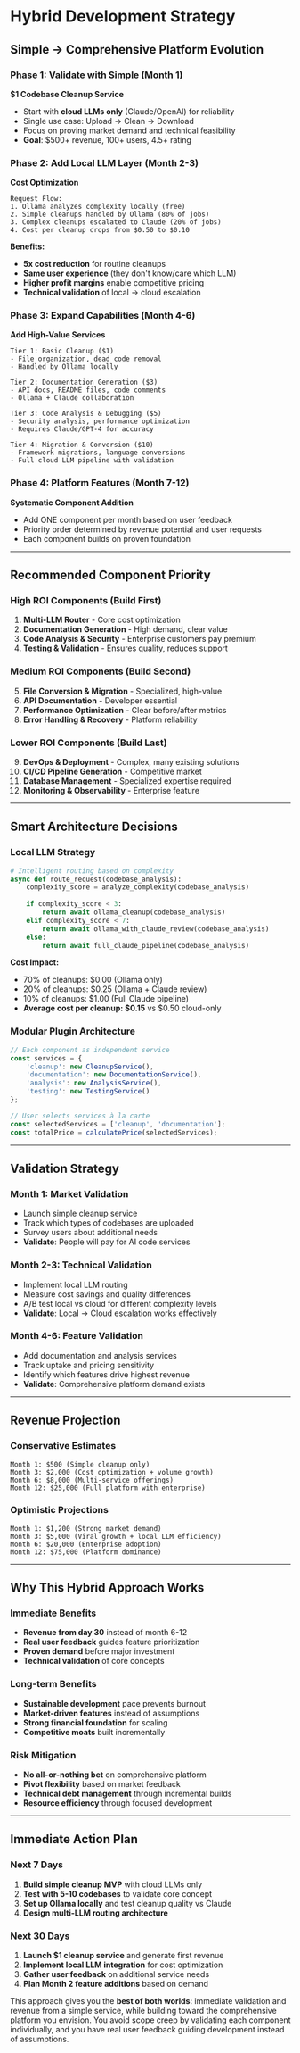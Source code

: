 # **Hybrid Development Strategy**
## **Simple → Comprehensive Platform Evolution**

### **Phase 1: Validate with Simple (Month 1)**
**$1 Codebase Cleanup Service**
- Start with **cloud LLMs only** (Claude/OpenAI) for reliability
- Single use case: Upload → Clean → Download
- Focus on proving market demand and technical feasibility
- **Goal**: $500+ revenue, 100+ users, 4.5+ rating

### **Phase 2: Add Local LLM Layer (Month 2-3)**
**Cost Optimization**
```
Request Flow:
1. Ollama analyzes complexity locally (free)
2. Simple cleanups handled by Ollama (80% of jobs)
3. Complex cleanups escalated to Claude (20% of jobs)
4. Cost per cleanup drops from $0.50 to $0.10
```

**Benefits:**
- **5x cost reduction** for routine cleanups
- **Same user experience** (they don't know/care which LLM)
- **Higher profit margins** enable competitive pricing
- **Technical validation** of local → cloud escalation

### **Phase 3: Expand Capabilities (Month 4-6)**
**Add High-Value Services**
```
Tier 1: Basic Cleanup ($1)
- File organization, dead code removal
- Handled by Ollama locally

Tier 2: Documentation Generation ($3)
- API docs, README files, code comments
- Ollama + Claude collaboration

Tier 3: Code Analysis & Debugging ($5)
- Security analysis, performance optimization
- Requires Claude/GPT-4 for accuracy

Tier 4: Migration & Conversion ($10)
- Framework migrations, language conversions
- Full cloud LLM pipeline with validation
```

### **Phase 4: Platform Features (Month 7-12)**
**Systematic Component Addition**
- Add ONE component per month based on user feedback
- Priority order determined by revenue potential and user requests
- Each component builds on proven foundation

---

## **Recommended Component Priority**

### **High ROI Components (Build First)**
1. **Multi-LLM Router** - Core cost optimization
2. **Documentation Generation** - High demand, clear value
3. **Code Analysis & Security** - Enterprise customers pay premium
4. **Testing & Validation** - Ensures quality, reduces support

### **Medium ROI Components (Build Second)**
5. **File Conversion & Migration** - Specialized, high-value
6. **API Documentation** - Developer essential
7. **Performance Optimization** - Clear before/after metrics
8. **Error Handling & Recovery** - Platform reliability

### **Lower ROI Components (Build Last)**
9. **DevOps & Deployment** - Complex, many existing solutions
10. **CI/CD Pipeline Generation** - Competitive market
11. **Database Management** - Specialized expertise required
12. **Monitoring & Observability** - Enterprise feature

---

## **Smart Architecture Decisions**

### **Local LLM Strategy**
```python
# Intelligent routing based on complexity
async def route_request(codebase_analysis):
    complexity_score = analyze_complexity(codebase_analysis)
    
    if complexity_score < 3:
        return await ollama_cleanup(codebase_analysis)
    elif complexity_score < 7:
        return await ollama_with_claude_review(codebase_analysis)
    else:
        return await full_claude_pipeline(codebase_analysis)
```

**Cost Impact:**
- 70% of cleanups: $0.00 (Ollama only)
- 20% of cleanups: $0.25 (Ollama + Claude review)
- 10% of cleanups: $1.00 (Full Claude pipeline)
- **Average cost per cleanup: $0.15** vs $0.50 cloud-only

### **Modular Plugin Architecture**
```javascript
// Each component as independent service
const services = {
    'cleanup': new CleanupService(),
    'documentation': new DocumentationService(),
    'analysis': new AnalysisService(),
    'testing': new TestingService()
};

// User selects services à la carte
const selectedServices = ['cleanup', 'documentation'];
const totalPrice = calculatePrice(selectedServices);
```

---

## **Validation Strategy**

### **Month 1: Market Validation**
- Launch simple cleanup service
- Track which types of codebases are uploaded
- Survey users about additional needs
- **Validate**: People will pay for AI code services

### **Month 2-3: Technical Validation**
- Implement local LLM routing
- Measure cost savings and quality differences
- A/B test local vs cloud for different complexity levels
- **Validate**: Local → Cloud escalation works effectively

### **Month 4-6: Feature Validation**
- Add documentation and analysis services
- Track uptake and pricing sensitivity
- Identify which features drive highest revenue
- **Validate**: Comprehensive platform demand exists

---

## **Revenue Projection**

### **Conservative Estimates**
```
Month 1: $500 (Simple cleanup only)
Month 3: $2,000 (Cost optimization + volume growth)
Month 6: $8,000 (Multi-service offerings)
Month 12: $25,000 (Full platform with enterprise)
```

### **Optimistic Projections**
```
Month 1: $1,200 (Strong market demand)
Month 3: $5,000 (Viral growth + local LLM efficiency)
Month 6: $20,000 (Enterprise adoption)
Month 12: $75,000 (Platform dominance)
```

---

## **Why This Hybrid Approach Works**

### **Immediate Benefits**
- **Revenue from day 30** instead of month 6-12
- **Real user feedback** guides feature prioritization
- **Proven demand** before major investment
- **Technical validation** of core concepts

### **Long-term Benefits**
- **Sustainable development** pace prevents burnout
- **Market-driven features** instead of assumptions
- **Strong financial foundation** for scaling
- **Competitive moats** built incrementally

### **Risk Mitigation**
- **No all-or-nothing bet** on comprehensive platform
- **Pivot flexibility** based on market feedback
- **Technical debt management** through incremental builds
- **Resource efficiency** through focused development

---

## **Immediate Action Plan**

### **Next 7 Days**
1. **Build simple cleanup MVP** with cloud LLMs only
2. **Test with 5-10 codebases** to validate core concept
3. **Set up Ollama locally** and test cleanup quality vs Claude
4. **Design multi-LLM routing architecture**

### **Next 30 Days**
1. **Launch $1 cleanup service** and generate first revenue
2. **Implement local LLM integration** for cost optimization
3. **Gather user feedback** on additional service needs
4. **Plan Month 2 feature additions** based on demand

This approach gives you the **best of both worlds**: immediate validation and revenue from a simple service, while building toward the comprehensive platform you envision. You avoid scope creep by validating each component individually, and you have real user feedback guiding development instead of assumptions.